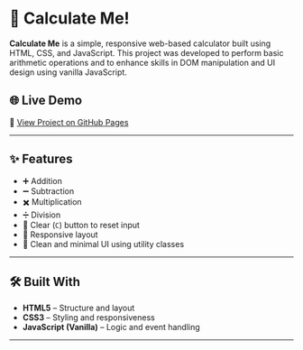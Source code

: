 # 🧮 Calculate Me!

**Calculate Me** is a simple, responsive web-based calculator built using HTML, CSS, and JavaScript. This project was developed to perform basic arithmetic operations and to enhance skills in DOM manipulation and UI design using vanilla JavaScript.

## 🌐 Live Demo

🔗 [View Project on GitHub Pages](https://maayanbhatti.github.io/Calculator/)  

---

## ✨ Features

- ➕ Addition  
- ➖ Subtraction  
- ✖️ Multiplication  
- ➗ Division  
- 🧼 Clear (`C`) button to reset input  
- 📱 Responsive layout  
- 🎨 Clean and minimal UI using utility classes  

---

## 🛠️ Built With

- **HTML5** – Structure and layout  
- **CSS3** – Styling and responsiveness  
- **JavaScript (Vanilla)** – Logic and event handling

---

